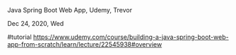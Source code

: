 Java Spring Boot Web App, Udemy, Trevor

Dec 24, 2020, Wed

#tutorial
https://www.udemy.com/course/building-a-java-spring-boot-web-app-from-scratch/learn/lecture/22545938#overview